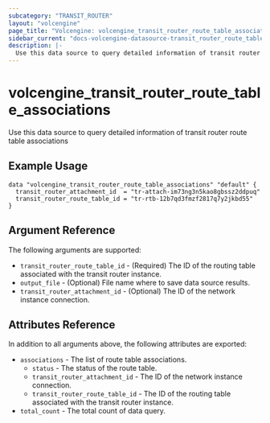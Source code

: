 ```yaml
---
subcategory: "TRANSIT_ROUTER"
layout: "volcengine"
page_title: "Volcengine: volcengine_transit_router_route_table_associations"
sidebar_current: "docs-volcengine-datasource-transit_router_route_table_associations"
description: |-
  Use this data source to query detailed information of transit router route table associations
---
```

# volcengine_transit_router_route_table_associations
Use this data source to query detailed information of transit router route table associations
## Example Usage
```hcl
data "volcengine_transit_router_route_table_associations" "default" {
  transit_router_attachment_id  = "tr-attach-im73ng3n5kao8gbssz2ddpuq"
  transit_router_route_table_id = "tr-rtb-12b7qd3fmzf2817q7y2jkbd55"
}
```
## Argument Reference
The following arguments are supported:
* `transit_router_route_table_id` - (Required) The ID of the routing table associated with the transit router instance.
* `output_file` - (Optional) File name where to save data source results.
* `transit_router_attachment_id` - (Optional) The ID of the network instance connection.

## Attributes Reference
In addition to all arguments above, the following attributes are exported:
* `associations` - The list of route table associations.
    * `status` - The status of the route table.
    * `transit_router_attachment_id` - The ID of the network instance connection.
    * `transit_router_route_table_id` - The ID of the routing table associated with the transit router instance.
* `total_count` - The total count of data query.



